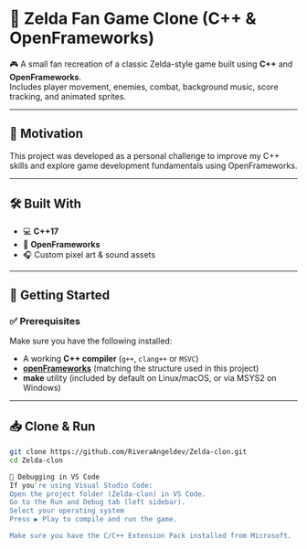 # 🧝 Zelda Fan Game Clone (C++ & OpenFrameworks)

🎮 A small fan recreation of a classic Zelda-style game built using **C++** and **OpenFrameworks**.  
Includes player movement, enemies, combat, background music, score tracking, and animated sprites.

---

## 🧠 Motivation

This project was developed as a personal challenge to improve my C++ skills and explore game development fundamentals using OpenFrameworks.

---

## 🛠️ Built With

- 💻 **C++17**
- 🎨 **OpenFrameworks**
- 🎧 Custom pixel art & sound assets

---

## 🚀 Getting Started

### ✅ Prerequisites

Make sure you have the following installed:

- A working **C++ compiler** (`g++`, `clang++` or `MSVC`)
- [**openFrameworks**](https://openframeworks.cc/) (matching the structure used in this project)
- **make** utility (included by default on Linux/macOS, or via MSYS2 on Windows)

---

## 📥 Clone & Run

```bash
git clone https://github.com/RiveraAngeldev/Zelda-clon.git
cd Zelda-clon

🧪 Debugging in VS Code
If you're using Visual Studio Code:
Open the project folder (Zelda-clon) in VS Code.
Go to the Run and Debug tab (left sidebar).
Select your operating system
Press ▶️ Play to compile and run the game.

Make sure you have the C/C++ Extension Pack installed from Microsoft.
